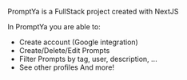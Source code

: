 PromptYa is a FullStack project created with NextJS

In PromptYa you are able to:

- Create account (Google integration)
- Create/Delete/Edit Prompts
- Filter Prompts by tag, user, description, ...
- See other profiles
And more!
